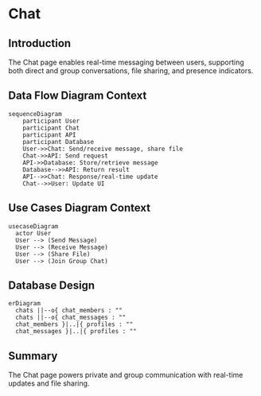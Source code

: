 # Chat

## Introduction
The Chat page enables real-time messaging between users, supporting both direct and group conversations, file sharing, and presence indicators.

## Data Flow Diagram Context
```mermaid
sequenceDiagram
    participant User
    participant Chat
    participant API
    participant Database
    User->>Chat: Send/receive message, share file
    Chat->>API: Send request
    API->>Database: Store/retrieve message
    Database-->>API: Return result
    API-->>Chat: Response/real-time update
    Chat-->>User: Update UI
```

## Use Cases Diagram Context
```mermaid
usecaseDiagram
  actor User
  User --> (Send Message)
  User --> (Receive Message)
  User --> (Share File)
  User --> (Join Group Chat)
```

## Database Design
```mermaid
erDiagram
  chats ||--o{ chat_members : ""
  chats ||--o{ chat_messages : ""
  chat_members }|..|{ profiles : ""
  chat_messages }|..|{ profiles : ""
```

## Summary
The Chat page powers private and group communication with real-time updates and file sharing. 